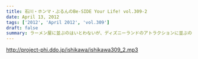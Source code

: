 ```yaml
---
title: 石川・ホンマ・ぶるんのBe-SIDE Your Life! vol.309-2
date: April 13, 2012
tags: ['2012', 'April 2012', 'vol.309']
draft: false
summary: ラーメン屋に並ぶのはいとわないが、ディズニーランドのアトラクションに並ぶのはハテサテできるのものなのかどうかと・・・聞くに半分以上の時間を「並ぶ」そして「喫煙」となるわけであり。疲れますな。ＮＡＭＡＥ
---
```


http://project-phi.ddo.jp/ishikawa/ishikawa309_2.mp3